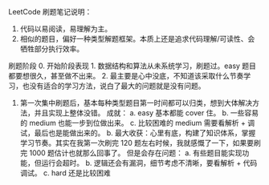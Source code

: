 LeetCode 刷题笔记说明：

1. 代码以易阅读，易理解为主。
2. 相似的题目，偏好一种类型解题框架。本质上还是追求代码理解/可读性、会牺牲部分执行效率。



刷题阶段
0. 开始阶段表现
    1. 数据结构和算法从未系统学习，刷题过。easy 题目都要想很久，甚至做不出来。
    2. 最主要是心中没底，不知道该采取什么节奏学习，也没有适合的学习方法，说白了最大的问题就是没有问题。

1. 第一次集中刷题后，基本每种类型题目第一时间都可以归类，想到大体解决方法，并且实现上整体没错。
   成就：
        a. easy 基本都能 cover 住。
        b. 一些容易的 medium 也能一步到位做出来。
        c. 比较困难的 medium 需要看解析 + 调试，最后也是能做出来的。
        b. 最大收获：心里有底，构建了知识体系，掌握学习节奏。其实在我第一次刷完 120 题左右时候，我就感慨了一下，如果要刷完 1000 题估计也就那么回事了。
   但是会存在问题：
        a. 有些题目能实现功能，但运行会超时。
        b. 逻辑还会有漏洞，细节考虑不清晰，要看解析 + 代码调试。
        c. hard 还是比较困难
